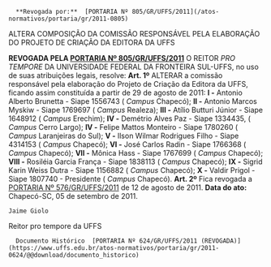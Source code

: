       **Revogada por:**  [PORTARIA Nº 805/GR/UFFS/2011](/atos-normativos/portaria/gr/2011-0805) 

   ALTERA COMPOSIÇÃO DA COMISSÃO RESPONSÁVEL PELA ELABORAÇÃO DO PROJETO DE CRIAÇÃO DA EDITORA DA UFFS  

 **REVOGADA PELA [PORTARIA Nº 805/GR/UFFS/2011](https://www.uffs.edu.br/atos-normativos/portaria/gr/2011-0805)**   O REITOR *PRO TEMPORE*  DA UNIVERSIDADE FEDERAL DA FRONTEIRA SUL-UFFS, no uso de suas atribuições legais, resolve:   **Art. 1º**  ALTERAR a comissão responsável pela elaboração do Projeto de Criação da Editora da UFFS, ficando assim constituída a partir de 29 de agosto de 2011: **I -**  Antonio Alberto Brunetta - Siape 1556743 ( *Campus*  Chapecó); **II -**  Antonio Marcos Myskiw - Siape 1769697 ( *Campus*  Realeza); **III -**  Atílio Butturi Júnior - Siape 1648912 ( *Campus*  Erechim); **IV -**  Demétrio Alves Paz - Siape 1334435, ( *Campus*  Cerro Largo); **IV -**  Felipe Mattos Monteiro - Siape 1780260 ( *Campus*  Laranjeiras do Sul); **V -**  Ilson Wilmar Rodrigues Filho - Siape 4314153 ( *Campus*  Chapecó); **VI -**  José Carlos Radin - Siape 1766368 ( *Campus*  Chapecó); **VII -**  Mônica Hass - Siape 1767699 ( *Campus*  Chapecó); **VIII -**  Rosiléia Garcia França - Siape 1838113 ( *Campus*  Chapecó); **IX -**  Sigrid Karin Weiss Dutra - Siape 1156882 ( *Campus*  Chapecó); **X -**  Valdir Prigol - Siape 1807740 - Presidente ( *Campus*  Chapecó).   **Art. 2º**  Fica revogada a [PORTARIA Nº 576/GR/UFFS/2011](https://www.uffs.edu.br/atos-normativos/portaria/gr/2011-0576) de 12 de agosto de 2011.        **Data do ato:** Chapecó-SC, 05 de setembro de 2011.   
 

    Jaime Giolo   
 Reitor pro tempore da UFFS 

      Documento Histórico  [PORTARIA Nº 624/GR/UFFS/2011 (REVOGADA)](https://www.uffs.edu.br/atos-normativos/portaria/gr/2011-0624/@@download/documento_historico)     
      